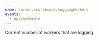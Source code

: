 ```yaml
---
name: server.scoreboard.loggingWorkers
events:
  - ApacheSample
---
```


Current number of workers that are logging.